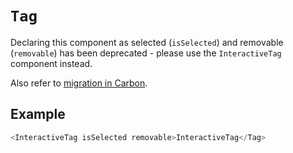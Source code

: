 # `Tag`

Declaring this component as selected (`isSelected`) and removable (`removable`) has been deprecated - please use the `InteractiveTag` component instead.

Also refer to [migration in Carbon](https://github.com/carbon-design-system/carbon/blob/master/packages/react/src/components/Tag/migrate-to-7.x.md).

## Example

```js
<InteractiveTag isSelected removable>InteractiveTag</Tag>
```
